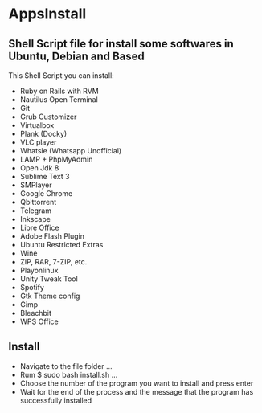 # AppsInstall
## Shell Script file for install some softwares in Ubuntu, Debian and Based

This Shell Script you can install:

- Ruby on Rails with RVM 
- Nautilus Open Terminal
- Git                    
- Grub Customizer
- Virtualbox              
- Plank (Docky)
- VLC player               
- Whatsie (Whatsapp Unofficial)
- LAMP + PhpMyAdmin        
- Open Jdk 8
- Sublime Text 3         
- SMPlayer
- Google Chrome            
- Qbittorrent
- Telegram                
- Inkscape
- Libre Office           
- Adobe Flash Plugin
- Ubuntu Restricted Extras 
- Wine
- ZIP, RAR, 7-ZIP, etc.   
- Playonlinux
- Unity Tweak Tool        
- Spotify
- Gtk Theme config        
- Gimp
- Bleachbit               
- WPS Office


## Install
- Navigate to the file folder
...
- Rum $ sudo bash install.sh
...
- Choose the number of the program you want to install and press enter
- Wait for the end of the process and the message that the program has successfully installed
